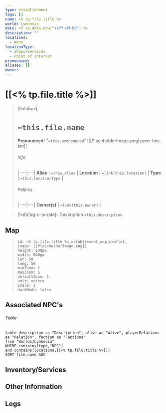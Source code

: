 ```yaml
---
type: establishment
tags: []
name: <% tp.file.title %>
world: Lymnevia
date: <% tp.date.now("YYYY-MM-DD") %>
description: ""
locations:
  - None
locationType:
  - Shops/Services
  - Point of Interest
pronounced: 
aliases: []
owner:
---
```

# [[<% tp.file.title %>]]

> [!infobox]
> # `=this.file.name`
> **Pronounced:**  "`=this.pronounced`"
> ![[PlaceholderImage.png|cover hm-sm]]
> ###### Info
>  |
> ---|---|
> **Alias** | `=this.alias` |
> **Location** | `=link(this.location)` |
> **Type** | `=this.locationType` |
> ###### Politics
>  |
> ---|---|
> **Owner(s)** | `=link(this.owner)` |

> [!info|bg-c-purple]- Description
>`=this.description`

## Map
> ```leaflet
> id: <% tp.file.title %>_establisment_map_Leaflet_
> image: [[PlaceholderImage.png]]
> height: 600px
> width: 640px
> lat: 50
> long: 50
> minZoom: 1
> maxZoom: 5
> defaultZoom: 1
> unit: meters
> scale: 1
> darkMode: false
> ```

## Associated NPC's
###### Table
```dataview
table description as "Description", alive as "Alive", playerRelations as "Relation", faction as "Factions"
from "Worlds/Lymnevia"
WHERE contains(type,"NPC") 
and contains(locations,[[<% tp.file.title %>]])
SORT file.name ASC
```
## Inventory/Services

## Other Information

## Logs

